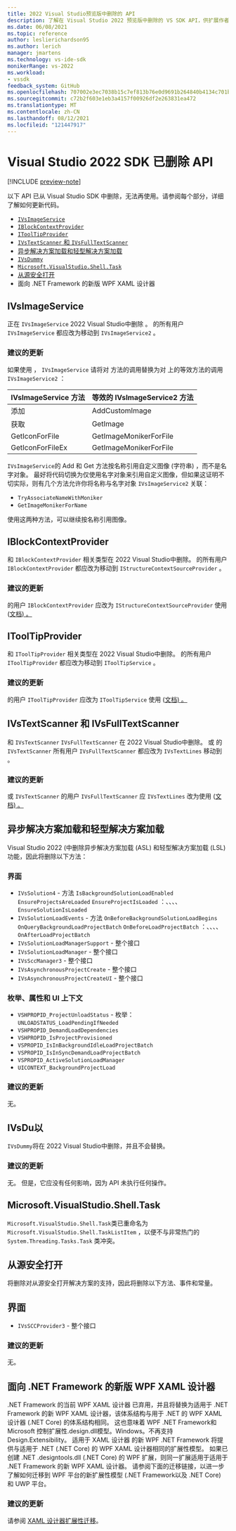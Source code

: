 ```yaml
---
title: 2022 Visual Studio预览版中删除的 API
description: 了解在 Visual Studio 2022 预览版中删除的 VS SDK API，供扩展作者更新其扩展以使用 Visual Studio 2022 预览版。
ms.date: 06/08/2021
ms.topic: reference
author: leslierichardson95
ms.author: lerich
manager: jmartens
ms.technology: vs-ide-sdk
monikerRange: vs-2022
ms.workload:
- vssdk
feedback_system: GitHub
ms.openlocfilehash: 707002e3ec7038b15c7ef813b76e0d9691b264840b4134c701b2fbedbed51df1
ms.sourcegitcommit: c72b2f603e1eb3a4157f00926df2e263831ea472
ms.translationtype: MT
ms.contentlocale: zh-CN
ms.lasthandoff: 08/12/2021
ms.locfileid: "121447917"
---
```

# <a name="visual-studio-2022-sdk-removed-apis"></a>Visual Studio 2022 SDK 已删除 API

[!INCLUDE [preview-note](../includes/preview-note.md)]

以下 API 已从 Visual Studio SDK 中删除，无法再使用。请参阅每个部分，详细了解如何更新代码。

* [`IVsImageService`](#ivsimageservice)
* [`IBlockContextProvider`](#iblockcontextprovider)
* [`IToolTipProvider`](#itooltipprovider)
* [`IVsTextScanner` 和 `IVsFullTextScanner`](#ivstextscanner-and-ivsfulltextscanner)
* [异步解决方案加载和轻型解决方案加载](#asynchronous-solution-load-and-lightweight-solution-load)
* [`IVsDummy`](#ivsdummy)
* [`Microsoft.VisualStudio.Shell.Task`](#microsoftvisualstudioshelltask)
* [从源安全打开](#open-from-source-safe)
* 面向 .NET Framework 的新版 WPF XAML 设计器

## <a name="ivsimageservice"></a>IVsImageService

正在 `IVsImageService` 2022 Visual Studio中删除 。 的所有用户 `IVsImageService` 都应改为移动到 `IVsImageService2` 。

### <a name="recommended-updates"></a>建议的更新

如果使用 ， `IVsImageService` 请将对 方法的调用替换为对 上的等效方法的调用 `IVsImageService2` ：

| **IVsImageService 方法** | **等效的 IVsImageService2 方法** |
|----------------------------|----------------------------------------|
| 添加                        | AddCustomImage                         |
| 获取                        | GetImage                               |
| GetIconForFile             | GetImageMonikerForFile                 |
| GetIconForFileEx           | GetImageMonikerForFile                 |

`IVsImageService`的 Add 和 Get 方法按名称引用自定义图像 (字符串) ，而不是名字对象。  最好将代码切换为仅使用名字对象来引用自定义图像，但如果这证明不切实际，则有几个方法允许你将名称与名字对象 `IVsImageService2` 关联：

* `TryAssociateNameWithMoniker`
* `GetImageMonikerForName`

使用这两种方法，可以继续按名称引用图像。

## <a name="iblockcontextprovider"></a>IBlockContextProvider

和 `IBlockContextProvider` 相关类型在 2022 Visual Studio中删除。 的所有用户 `IBlockContextProvider` 都应改为移动到 `IStructureContextSourceProvider` 。

### <a name="recommended-updates"></a>建议的更新

的用户 `IBlockContextProvider` 应改为 `IStructureContextSourceProvider` 使用 ([文档) 。](/dotnet/api/microsoft.visualstudio.text.adornments.istructurecontextsourceprovider)

## <a name="itooltipprovider"></a>IToolTipProvider

和 `IToolTipProvider` 相关类型在 2022 Visual Studio中删除。 的所有用户 `IToolTipProvider` 都应改为移动到 `IToolTipService` 。

### <a name="recommended-updates"></a>建议的更新

的用户 `IToolTipProvider` 应改为 `IToolTipService` 使用 ([文档) 。](/dotnet/api/microsoft.visualstudio.text.adornments.itooltipservice)

## <a name="ivstextscanner-and-ivsfulltextscanner"></a>IVsTextScanner 和 IVsFullTextScanner

和 `IVsTextScanner` `IVsFullTextScanner` 在 2022 Visual Studio中删除。 或 的 `IVsTextScanner` 所有用户 `IVsFullTextScanner` 都应改为 `IVsTextLines` 移动到 。

### <a name="recommended-updates"></a>建议的更新

或 `IVsTextScanner` 的用户 `IVsFullTextScanner` 应 `IVsTextLines` 改为使用 ([文档) 。](/dotnet/apimicrosoft.visualstudio.textmanager.interop.ivstextlines.getlinetext)

## <a name="asynchronous-solution-load-and-lightweight-solution-load"></a>异步解决方案加载和轻型解决方案加载

Visual Studio 2022 (中删除异步解决方案加载 (ASL) 和轻型解决方案加载 (LSL) 功能，因此将删除以下方法：

### <a name="interfaces"></a>界面

* `IVsSolution4` - 方法 `IsBackgroundSolutionLoadEnabled` `EnsureProjectsAreLoaded` `EnsureProjectIsLoaded` ：、、、、 `EnsureSolutionIsLoaded`
* `IVsSolutionLoadEvents` - 方法 `OnBeforeBackgroundSolutionLoadBegins` `OnQueryBackgroundLoadProjectBatch` `OnBeforeLoadProjectBatch` ：、、、、 `OnAfterLoadProjectBatch`
* `IVsSolutionLoadManagerSupport` - 整个接口
* `IVsSolutionLoadManager` - 整个接口
* `IVsSccManager3`  - 整个接口
* `IVsAsynchronousProjectCreate` - 整个接口
* `IVsAsynchronousProjectCreateUI` - 整个接口

### <a name="enums-properties-and-ui-contexts"></a>枚举、属性和 UI 上下文

* `VSHPROPID_ProjectUnloadStatus` - 枚举： `UNLOADSTATUS_LoadPendingIfNeeded`
* `VSHPROPID_DemandLoadDependencies`
* `VSHPROPID_IsProjectProvisioned`
* `VSPROPID_IsInBackgroundIdleLoadProjectBatch`
* `VSPROPID_IsInSyncDemandLoadProjectBatch`
* `VSPROPID_ActiveSolutionLoadManager`
* `UICONTEXT_BackgroundProjectLoad`

### <a name="recommended-updates"></a>建议的更新

无。

## <a name="ivsdummy"></a>IVsDu以

`IVsDummy`将在 2022 Visual Studio中删除，并且不会替换。 

### <a name="recommended-updates"></a>建议的更新

无。 但是，它应没有任何影响，因为 API 未执行任何操作。

## <a name="microsoftvisualstudioshelltask"></a>Microsoft.VisualStudio.Shell.Task

`Microsoft.VisualStudio.Shell.Task`类已重命名为 `Microsoft.VisualStudio.Shell.TaskListItem` ，以便不与非常热门的 `System.Threading.Tasks.Task` 类冲突。

## <a name="open-from-source-safe"></a>从源安全打开

将删除对从源安全打开解决方案的支持，因此将删除以下方法、事件和常量。

## <a name="interfaces"></a>界面

* `IVsSCCProvider3` - 整个接口

### <a name="recommended-updates"></a>建议的更新

无。

## <a name="new-wpf-xaml-designer-for-net-framework"></a>面向 .NET Framework 的新版 WPF XAML 设计器

.NET Framework 的当前 WPF XAML 设计器 已弃用，并且将替换为适用于 .NET Framework 的新 WPF XAML 设计器，该体系结构与用于 .NET 的 WPF XAML 设计器 (.NET Core) 的体系结构相同。 这也意味着 WPF .NET Framework和 Microsoft 控制扩展性.design.dll模型。Windows。不再支持 Design.Extensibility。 适用于 XAML 设计器 的新 WPF .NET Framework 将提供与适用于 .NET (.NET Core) 的 WPF XAML 设计器相同的扩展性模型。 如果已创建 .NET .designtools.dll (.NET Core) 的 WPF 扩展，则同一扩展适用于适用于 .NET Framework 的新 WPF XAML 设计器。 请参阅下面的迁移链接，以进一步了解如何迁移到 WPF 平台的新扩展性模型 (.NET Framework以及 .NET Core) 和 UWP 平台。 

### <a name="recommended-updates"></a>建议的更新

请参阅 [XAML 设计器扩展性迁移](https://github.com/microsoft/xaml-designer-extensibility/blob/main/documents/xaml-designer-extensibility-migration.md)。
